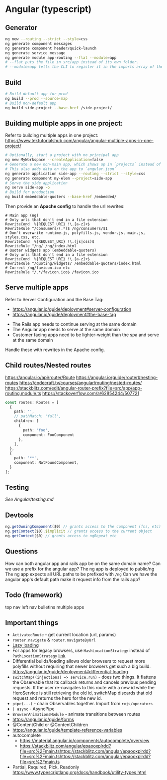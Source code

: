 # Angular (typescript)

## Generator
```bash
ng new --routing --strict --style=css
ng generate component messages
ng generate component header/quick-launch
ng generate service message
ng generate module app-routing --flat --module=app
# --flat puts the file in src/app instead of its own folder.
# --module=app tells the CLI to register it in the imports array of the AppModule.
```

## Build
```bash
# Build default app for prod
ng build --prod --source-map
# Build non-default app
ng build side-project --base-href /side-project/
```

## Building multiple apps in one project:
Refer to building multiple apps in one project:
https://www.tektutorialshub.com/angular/angular-multiple-apps-in-one-project/
```bash
# Optionally, start a project with no principal app
ng new MyWorkspace --createApplication=false
# Generate a new non-main app, which shows up in `projects` instead of `src`
# This also adds data on the app to `angular.json`
ng generate application side-app --routing --strict --style=css
ng generate component my-elem --project=side-app
# Serve the side application
ng serve side-app -o
# Build for production
ng build embeddable-quoters --base-href /embedded/
```
Then provide an **Apache config** to handle the url rewrites:
```
# Main app (ng)
# Only urls that don't end in a file extension
RewriteCond  %{REQUEST_URI} !\.[a-z]+$
RewriteRule ^/consumers/(.*)$ /ng/consumers/$1
# Don't overwrite runtime.js, polyfills.js, vendor.js, main.js, styles.css, etc.
RewriteCond  %{REQUEST_URI} !\.(js|css)$
RewriteRule ^/ng/ /ng/index.html
# Quoter widgets app (embeddable-quoters)
# Only urls that don't end in a file extension
RewriteCond  %{REQUEST_URI} !\.[a-z]+$
RewriteRule ^/quoting/widgets/ /embeddable-quoters/index.html
# Correct /ng/favicon.ico etc
RewriteRule ^/.*/favicon.ico$ /favicon.ico
```

## Serve multiple apps

Refer to Server Configuration and the Base Tag:
* https://angular.io/guide/deployment#server-configuration
* https://angular.io/guide/deployment#the-base-tag

+ The Rails app needs to continue serving at the same domain
+ The Angular app needs to serve at the same domain
+ Customer facing apps need to be lighter-weight than the spa and serve at the same domain

Handle these with rewrites in the Apache config.

## Child routes/Nested routes
https://angular.io/api/router/Route
https://angular.io/guide/router#nesting-routes
https://codecraft.tv/courses/angular/routing/nested-routes/
https://stackblitz.com/edit/angular-router-prefix?file=src/app/app-routing.module.ts
https://stackoverflow.com/a/62854244/507721

```typescript
const routes: Routes = [
  {
    path: '',
    // pathMatch: 'full',
    children: [
      {
        path: 'foo',
        component: FooComponent
      },
    ],
  },
  {
    path: '**',
    component: NotFoundComponent,
  }
];
```

## Testing
_See Angular/testing.md_

## Devtools
```js
ng.getOwningComponent($0) // grants access to the component (fns, etc)
ng.getContext($0).$implicit // grants access to the current object
ng.getContext($0) // grants access to ngRepeat etc
```

## Questions
How can both angular app and rails app be on the same domain name?
Can we use a prefix for the angular app?
  The ng app is deployed to public/ng
  The ng app expects all URL paths to be prefixed with `/ng`
Can we have the angular app's default path make it request info from the rails app?

## Todo (framework)
top nav
left nav
bulletins
multiple apps

## Important things
- `ActivatedRoute` - get current location (url, params)
- `router.navigate` & `router.navigateByUrl`
- [Lazy loading](https://angular.io/guide/lazy-loading-ngmodules#lazy-loading-basics)
- For apps for legacy browsers, use `HashLocationStrategy` instead of `PathLocationStrategy` [link](https://angular.io/guide/router#locationstrategy-and-browser-url-styles)
- Differential builds/loading allows older browsers to request more polyfills without requiring that newer browsers get such a big build. https://angular.io/guide/deployment#differential-loading
- `switchMap((injections) => service.run)` - does two things. It flattens the Observable that its callback returns and cancels previous pending requests. If the user re-navigates to this route with a new id while the HeroService is still retrieving the old id, switchMap discards that old request and returns the hero for the new id.
- `pipe(...)` - chain Observables together. Import from `rxjs/operators`
- `| async` - AsyncPipe
- `BrowserAnimationsModule` - animate transitions between routes
- https://angular.io/guide/forms
- @ContentChild or @ContentChildren
- https://angular.io/guide/template-reference-variables
- autocomplete
    - https://material.angular.io/components/autocomplete/overview
    - https://stackblitz.com/angular/epaooxplrdd?file=src%2Fmain.tshttps://stackblitz.com/angular/epaooxplrdd?file=src%2Fmain.tshttps://stackblitz.com/angular/epaooxplrdd?file=src%2Fmain.ts
- Partial, Required, Pick, Readonly https://www.typescriptlang.org/docs/handbook/utility-types.html
